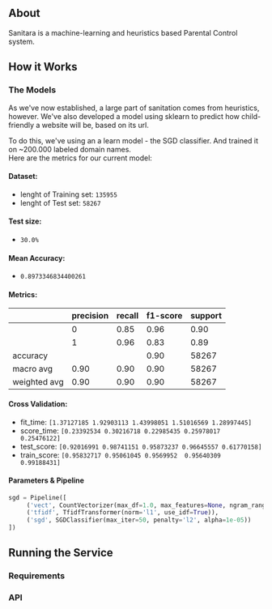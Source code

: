 ## About
Sanitara is a machine-learning and heuristics based Parental Control system.

## How it Works


### The Models
As we've now established, a large part of sanitation comes from heuristics, however.  We've also
developed a model using sklearn to predict how child-friendly a website will be, based on its url.

To do this, we've using an a learn model - the SGD classifier.  And trained it on ~200.000 labeled domain names.\
Here are the metrics for our current model:


#### Dataset:
 - lenght of Training set: `135955`
 - lenght of Test set: `58267`
 
#### Test size:
 - `30.0%`

#### Mean Accuracy:
 - `0.8973346834400261`
 
#### Metrics:

|   |precision|recall|f1-score|support|
|---|---|---|---|---|
|   |0|0.85|0.96|0.90|29133|
|   |1|0.96|0.83|0.89|29134|
|accuracy|||0.90|58267|
|macro avg|0.90|0.90|0.90|58267|
|weighted avg|0.90|0.90|0.90|58267|

#### Cross Validation:
 - fit_time: `[1.37127185 1.92903113 1.43998051 1.51016569 1.28997445]`
 - score_time: `[0.23392534 0.30216718 0.22985435 0.25978017 0.25476122]`
 - test_score: `[0.92016991 0.98741151 0.95873237 0.96645557 0.61770158]`
 - train_score: `[0.95832717 0.95061045 0.9569952  0.95640309 0.99188431]`

#### Parameters & Pipeline

```python
sgd = Pipeline([
     ('vect', CountVectorizer(max_df=1.0, max_features=None, ngram_range=(1,1))),
     ('tfidf', TfidfTransformer(norm='l1', use_idf=True)),
     ('sgd', SGDClassifier(max_iter=50, penalty='l2', alpha=1e-05))
])
```

## Running the Service

### Requirements

### API

